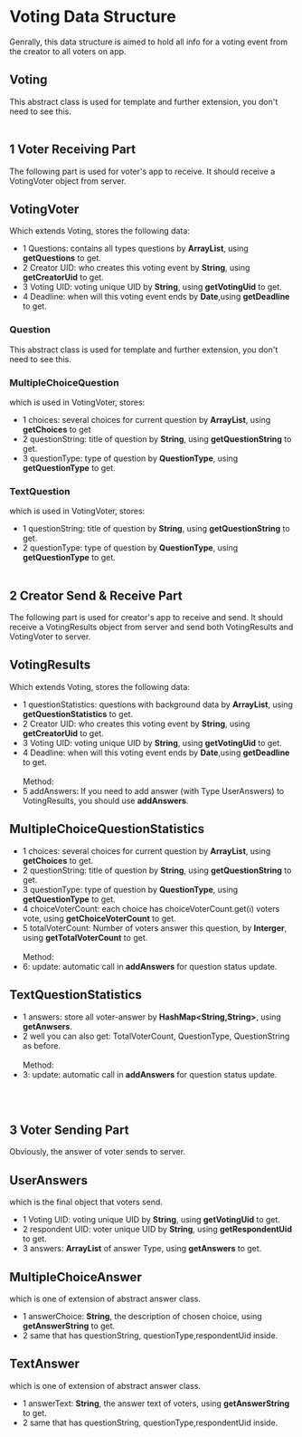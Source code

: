 # Voting Data Structure #
Genrally, this data structure is aimed to hold all info for a voting event from the creator to all voters on app.
## Voting ##
This abstract class is used for template and further extension, you don't need to see this.
<br><br>
## 1 Voter Receiving Part ##
The following part is used for voter's app to receive. It should receive a VotingVoter object from server.


## VotingVoter ##
Which extends Voting, stores the following data:
* 1 Questions: contains all types questions by **ArrayList**, using **getQuestions** to get.
* 2 Creator UID: who creates this voting event by **String**, using **getCreatorUid** to get.
* 3 Voting UID:  voting unique UID by **String**, using **getVotingUid** to get.
* 4 Deadline: when will this voting event ends by **Date**,using **getDeadline** to get.

### Question ###
This abstract class is used for template and further extension, you don't need to see this.

### MultipleChoiceQuestion ###
 which is used in VotingVoter, stores:
 * 1 choices: several choices for current question by **ArrayList**, using **getChoices** to get
 * 2 questionString: title of question by **String**, using **getQuestionString** to get.
 * 3 questionType: type of question by **QuestionType**, using **getQuestionType**  to get.

 ### TextQuestion ###
 which is used in VotingVoter, stores:
 * 1 questionString: title of question by **String**, using **getQuestionString** to get.
 * 2 questionType: type of question by **QuestionType**, using **getQuestionType**  to get.
<br><br>

## 2 Creator Send & Receive Part
The following part is used for creator's app to receive and send. It should receive a VotingResults object from server and send both VotingResults and VotingVoter to server.
## VotingResults ##
Which extends Voting, stores the following data:
* 1 questionStatistics: questions with background data by **ArrayList**, using **getQuestionStatistics** to get.
* 2 Creator UID: who creates this voting event by **String**, using **getCreatorUid** to get.
* 3 Voting UID:  voting unique UID by **String**, using **getVotingUid** to get.
* 4 Deadline: when will this voting event ends by **Date**,using **getDeadline** to get.
<br><br>
Method:
* 5 addAnswers: If you need to add answer (with Type UserAnswers) to VotingResults, you should use **addAnswers**.

## MultipleChoiceQuestionStatistics ##
* 1 choices: several choices for current question by **ArrayList**, using **getChoices** to get.
* 2 questionString: title of question by **String**, using **getQuestionString** to get.
* 3 questionType: type of question by **QuestionType**, using **getQuestionType**  to get.
* 4 choiceVoterCount: each choice has choiceVoterCount.get(i) voters vote, using **getChoiceVoterCount** to get.
* 5 totalVoterCount: Number of voters answer this question, by **Interger**, using **getTotalVoterCount** to get.
<br><br>
Method:
* 6: update: automatic call in **addAnswers** for question status update.

## TextQuestionStatistics ##
* 1 answers: store all voter-answer by **HashMap<String,String>**, using **getAnwsers**.
* 2 well you can also get: TotalVoterCount, QuestionType, QuestionString as before.
<br><br>
Method:
* 3: update: automatic call in **addAnswers** for question status update.

<br><br>
## 3 Voter Sending Part ##
Obviously, the answer of voter sends to server.

## UserAnswers ##
which is the final object that voters send.
* 1 Voting UID:  voting unique UID by **String**, using **getVotingUid** to get.
* 2 respondent UID: voter unique UID by **String**, using **getRespondentUid** to get.
* 3 answers: **ArrayList** of answer Type, using **getAnswers** to get.

## MultipleChoiceAnswer ##
which is one of extension of abstract answer class.
* 1 answerChoice: **String**, the description of chosen choice, using **getAnswerString** to get.
* 2 same that has questionString, questionType,respondentUid inside.

## TextAnswer ##
which is one of extension of abstract answer class.
* 1 answerText: **String**, the answer text of voters, using **getAnswerString** to get.
* 2 same that has questionString, questionType,respondentUid inside.
